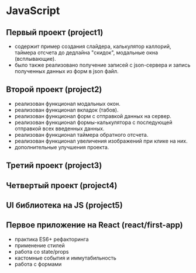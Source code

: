 # JavaScript

## Первый проект (project1) 
* содержит пример создания слайдера, калькулятор каллорий, таймера отсчета до дедлайна "скидок", модальные окна (всплывающие).
* было также реализовано получение записей с json-сервера и запись полученных данных из форм в json файл. 

## Второй проект (project2) 
* реализован функционал модальных окон.
* реализован функционал вкладок (табов).
* реализован функционал форм с отправкой данных на сервер.
* реализован функционал формы-калькулятора с последующей отправкой всех введенных данных.
* реализован функционал таймера обратного отсчета.
* реализован функционал увеличения изображений при клике на них.
* дополнительные улучшения проекта.

## Третий проект (project3)

## Четвертый проект (project4)

## UI библиотека на JS (project5)

## Первое приложение на React (react/first-app)
* практика ES6+ рефакторинга
* применение стилей
* работа со state/props
* кастомные события и иммутабильность
* работа с формами
